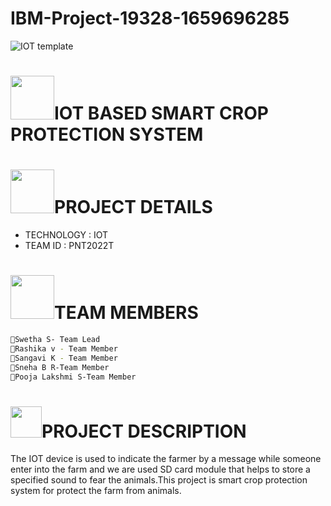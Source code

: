 # IBM-Project-19328-1659696285
![IOT  template](https://user-images.githubusercontent.com/111967006/196862001-ab4cc494-7953-4b24-8cd4-77cad4892b15.png)
#  <img src="https://user-images.githubusercontent.com/111967006/196871853-8fb86cd1-5f82-4ee3-8324-18f869edb5e6.gif" width="70px">IOT BASED SMART CROP PROTECTION SYSTEM
 
# <img src="https://user-images.githubusercontent.com/111967006/196880265-211ec703-bceb-4f63-818d-556411b6c687.gif" width="70px">PROJECT DETAILS
- TECHNOLOGY : IOT        
- TEAM ID : PNT2022T

# <img src="https://user-images.githubusercontent.com/111967006/196878301-921cc50a-e625-463e-ba13-1ca5e15d092c.gif" width="70px">TEAM MEMBERS

```sh
🍃Swetha S- Team Lead
🍃Rashika v - Team Member
🍃Sangavi K - Team Member
🍃Sneha B R-Team Member
🍃Pooja Lakshmi S-Team Member

```

# <img src="https://user-images.githubusercontent.com/111967006/196875757-3b75075b-bdc4-4e24-85fd-ce7cca199cc1.gif" width="50px">PROJECT DESCRIPTION        
The IOT device is used to indicate the farmer by a message while someone enter into the farm and we are used SD card module that helps to store a specified sound to fear the animals.This project is smart crop protection system for protect the farm from animals.







